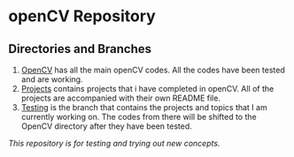 # openCV Repository  

## Directories and Branches
1. [OpenCV](https://github.com/Pranjalmishra30/openCV-Rep/tree/master/OpenCV) has all the main openCV codes. All the codes have been tested and are working.  
2. [Projects](https://github.com/Pranjalmishra30/openCV-Rep/tree/master/Projects) contains projects that i have completed in openCV. All of the projects are         accompanied with their own README file.
3. [Testing](https://github.com/Pranjalmishra30/openCV-Rep/tree/Testing) is the branch that contains the projects and topics that I am currently working on. The codes from there will be shifted to the OpenCV directory after they have been tested.

*This repository is for testing and trying out new concepts.*  
   
